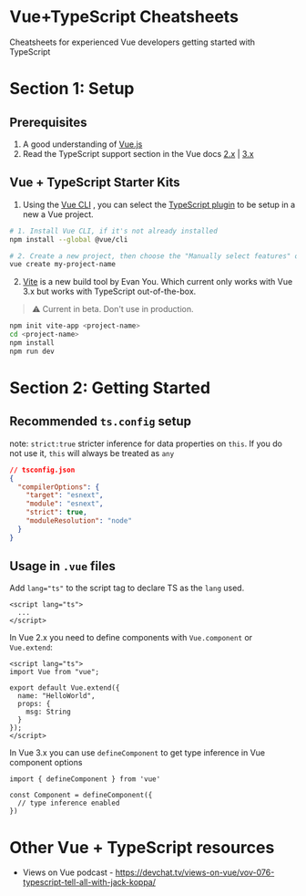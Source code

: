 # Vue+TypeScript Cheatsheets

Cheatsheets for experienced Vue developers getting started with TypeScript

# Section 1: Setup

## Prerequisites

1. A good understanding of [Vue.js](https://vuejs.org/)
2. Read the TypeScript support section in the Vue docs [2.x](https://vuejs.org/v2/guide/typescript.html) | [3.x](https://v3.vuejs.org/guide/typescript-support.html#typescript-support)

## Vue + TypeScript Starter Kits

1. Using the [Vue CLI](https://vuejs.org/v2/guide/installation.html#CLI) , you can select the [TypeScript plugin](https://github.com/vuejs/vue-cli/tree/dev/packages/%40vue/cli-plugin-typescript) to be setup in a new a Vue project. 

  ```bash
  # 1. Install Vue CLI, if it's not already installed
  npm install --global @vue/cli

  # 2. Create a new project, then choose the "Manually select features" option
  vue create my-project-name
  ```

2. [Vite](https://github.com/vitejs/vite) is a new build tool by Evan You. Which current only works with Vue 3.x but works with TypeScript out-of-the-box.

  > ⚠ Current in beta. Don't use in production.

  ```bash
  npm init vite-app <project-name>
  cd <project-name>
  npm install
  npm run dev
  ```

# Section 2: Getting Started

## Recommended `ts.config` setup

note: `strict:true` stricter inference for data properties on `this`. If you do not use it, `this` will always be treated as `any`
```json
// tsconfig.json
{
  "compilerOptions": {
    "target": "esnext",
    "module": "esnext",
    "strict": true,
    "moduleResolution": "node"
  }
}
```

## Usage in `.vue` files
Add `lang="ts"` to the script tag to declare TS as the `lang` used.
```vue
<script lang="ts">
  ...
</script>
```

In Vue 2.x you need  to define components with `Vue.component` or `Vue.extend`:

```vue
<script lang="ts">
import Vue from "vue";

export default Vue.extend({
  name: "HelloWorld",
  props: {
    msg: String
  }
});
</script>
```

In Vue 3.x you can use `defineComponent` to get type inference in Vue component options

```vue
import { defineComponent } from 'vue'

const Component = defineComponent({
  // type inference enabled
})
```

# Other Vue + TypeScript resources
- Views on Vue podcast - https://devchat.tv/views-on-vue/vov-076-typescript-tell-all-with-jack-koppa/
